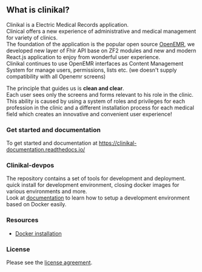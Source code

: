 ## What is clinikal?

Clinikal is a Electric Medical Records application.  
Clinical offers a new experience of administrative and medical management for variety of clinics.  
The foundation of the application is the popular open source [OpenEMR](https://github.com/openemr/openemr), we developed new layer of Fhir API base on ZF2 modules and new and modern React.js application to enjoy from wonderful user experience.  
Clinikal continues to use OpenEMR interfaces as Content Management System for manage users, permissions, lists etc. (we doesn't supply compatibility with all Openemr screens) 

The principle that guides us is **clean and clear**.  
Each user sees only the screens and forms relevant to his role in the clinic.   
This ability is caused by using a system of roles and privileges for each profession in the clinic and a different installation process for each medical field which creates an innovative and convenient user experience!

### Get started and documentation
To get started and documentation at https://clinikal-documentation.readthedocs.io/

### Clinikal-devpos
The repository contains a set of tools for development and deployment. quick install for development environment, closing docker images for various environments and more.  
Look at [documentation](https://clinikal-documentation.readthedocs.io/en/latest/get_started/docker_installation/#developers-tools) to learn how to setup a development environment based on Docker easily.    


### Resources
* [Docker installation](https://clinikal-documentation.readthedocs.io/en/latest/get_started/docker_installation/)  

### License
Please see the [license agreement](https://github.com/israeli-moh/clinikal-react/blob/develop/LICENSE).
